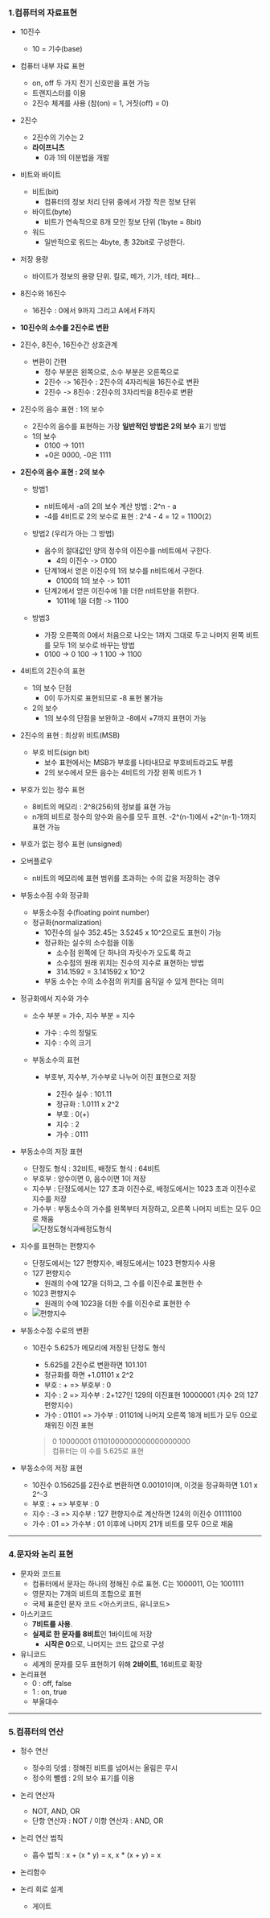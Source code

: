 ### 1.컴퓨터의 자료표현

- 10진수
  - 10 = 기수(base)
- 컴퓨터 내부 자료 표현
  - on, off 두 가지 전기 신호만을 표현 가능
  - 트랜지스터를 이용
  - 2진수 체계를 사용 (참(on) = 1, 거짓(off) = 0)
- 2진수
  - 2진수의 기수는 2
  - **라이프니츠**
    - 0과 1의 이분법을 개발
- 비트와 바이트
  - 비트(bit)
    - 컴퓨터의 정보 처리 단위 중에서 가장 작은 정보 단위
  - 바이트(byte)
    - 비트가 연속적으로 8개 모인 정보 단위 (1byte = 8bit)
  - 워드
    - 일반적으로 워드는 4byte, 총 32bit로 구성한다.
- 저장 용량
  - 바이트가 정보의 용량 단위. 킬로, 메가, 기가, 테라, 페타...
- 8진수와 16진수
  - 16진수 : 0에서 9까지 그리고 A에서 F까지
- **10진수의 소수를 2진수로 변환**
- 2진수, 8진수, 16진수간 상호관계
  - 변환이 간편
    - 정수 부분은 왼쪽으로, 소수 부분은 오른쪽으로
    - 2진수 -> 16진수 : 2진수의 4자리씩을 16진수로 변환
    - 2진수 -> 8진수 : 2진수의 3자리씩을 8진수로 변환
- 2진수의 음수 표현 : 1의 보수
  - 2진수의 음수를 표현하는 가장 **일반적인 방법은 2의 보수** 표기 방법
  - 1의 보수
    - 0100 -> 1011
    - +0은 0000, -0은 1111
- **2진수의 음수 표현 : 2의 보수**

  - 방법1
    - n비트에서 -a의 2의 보수 계산 방법 : 2^n - a
    - -4를 4비트로 2의 보수로 표현 : 2^4 - 4 = 12 = 1100(2)
  - 방법2 (우리가 아는 그 방법)
    - 음수의 절대값인 양의 정수의 이진수를 n비트에서 구한다.
      - 4의 이진수 -> 0100
    - 단계1에서 얻은 이진수의 1의 보수를 n비트에서 구한다.
      - 0100의 1의 보수 -> 1011
    - 단계2에서 얻은 이진수에 1을 더한 n비트만을 취한다.
      - 1011에 1을 더함 -> 1100
  - 방법3

    - 가장 오른쪽의 0에서 처음으로 나오는 1까지 그대로 두고 나머지 왼쪽 비트를 모두 1의 보수로 바꾸는 방법
    - 0100 -> 0 100 -> 1 100 -> 1100

- 4비트의 2진수의 표현
  - 1의 보수 단점
    - 0이 두가지로 표현되므로 -8 표현 불가능
  - 2의 보수
    - 1의 보수의 단점을 보완하고 -8에서 +7까지 표현이 가능
- 2진수의 표현 : 최상위 비트(MSB)
  - 부호 비트(sign bit)
    - 보수 표현에서는 MSB가 부호를 나타내므로 부호비트라고도 부름
    - 2의 보수에서 모든 음수는 4비트의 가장 왼쪽 비트가 1
- 부호가 있는 정수 표현
  - 8비트의 메모리 : 2^8(256)의 정보를 표현 가능
  - n개의 비트로 정수의 양수와 음수를 모두 표현. -2^(n-1)에서 +2^(n-1)-1까지 표현 가능
- 부호가 없는 정수 표현 (unsigned)
- 오버플로우
  - n비트의 메모리에 표현 범위를 초과하는 수의 값을 저장하는 경우
- 부동소수점 수와 정규화

  - 부동소수점 수(floating point number)
  - 정규화(normalization)
    - 10진수의 실수 352.45는 3.5245 x 10^2으로도 표현이 가능
    - 정규화는 실수의 소수점을 이동
      - 소수점 왼쪽에 단 하나의 자릿수가 오도록 하고
      - 소수점의 원래 위치는 진수의 지수로 표현하는 방법
      - 314.1592 = 3.141592 x 10^2
    - 부동 소수는 수의 소수점의 위치를 움직일 수 있게 한다는 의미

- 정규화에서 지수와 가수

  - 소수 부분 = 가수, 지수 부분 = 지수
    - 가수 : 수의 정밀도
    - 지수 : 수의 크기
  - 부동소수의 표현

    - 부호부, 지수부, 가수부로 나누어 이진 표현으로 저장

      - 2진수 실수 : 101.11
      - 정규화 : 1.0111 x 2^2
      - 부호 : 0(+)
      - 지수 : 2
      - 가수 : 0111

- 부동소수의 저장 표현
  - 단정도 형식 : 32비트, 배정도 형식 : 64비트
  - 부호부 : 양수이면 0, 음수이면 1이 저장
  - 지수부 : 단정도에서는 127 초과 이진수로, 배정도에서는 1023 초과 이진수로 지수를 저장
  - 가수부 : 부동소수의 가수를 왼쪽부터 저장하고, 오른쪽 나머지 비트는 모두 0으로 채움<br>![단정도형식과배정도형식](img/03_1.png)
- 지수를 표현하는 편향지수
  - 단정도에서는 127 편향지수, 배정도에서는 1023 편향지수 사용
  - 127 편향지수
    - 원래의 수에 127을 더하고, 그 수를 이진수로 표현한 수
  - 1023 편향지수
    - 원래의 수에 1023을 더한 수를 이진수로 표현한 수
  - ![편향지수](img/03_2.png)
- 부동소수점 수로의 변환

  - 10진수 5.625가 메모리에 저장된 단정도 형식

    - 5.625를 2진수로 변환하면 101.101
    - 정규화를 하면 +1.01101 x 2^2
    - 부호 : + => 부호부 : 0
    - 지수 : 2 => 지수부 : 2+127인 129의 이진표현 10000001 (지수 2의 127 편향지수)
    - 가수 : 01101 => 가수부 : 01101에 나머지 오른쪽 18개 비트가 모두 0으로 채워진 이진 표현

    > 0 10000001 01101000000000000000000 <br>
    > 컴퓨터는 이 수를 5.625로 표현

- 부동소수의 저장 표현
  - 10진수 0.15625를 2진수로 변환하면 0.00101이며, 이것을 정규화하면 1.01 x 2^-3
  - 부호 : + => 부호부 : 0
  - 지수 : -3 => 지수부 : 127 편향지수로 계산하면 124의 이진수 01111100
  - 가수 : 01 => 가수부 : 01 이후에 나머지 21개 비트를 모두 0으로 채움

<hr>

### 4.문자와 논리 표현

- 문자와 코드표
  - 컴퓨터에서 문자는 하나의 정해진 수로 표현. C는 1000011, O는 1001111
  - 영문자는 7개의 비트의 조합으로 표현
  - 국제 표준인 문자 코드 <아스키코드, 유니코드>
- 아스키코드
  - **7비트를 사용**.
  - **실제로 한 문자를 8비트**인 1바이트에 저장
    - **시작은 0**으로, 나머지는 코드 값으로 구성
- 유니코드
  - 세계의 문자를 모두 표현하기 위해 **2바이트**, 16비트로 확장
- 논리표현
  - 0 : off, false
  - 1 : on, true
  - 부울대수

<hr>

### 5.컴퓨터의 연산

- 정수 연산

  - 정수의 덧셈 : 정해진 비트를 넘어서는 올림은 무시
  - 정수의 뺄셈 : 2의 보수 표기를 이용

- 논리 연산자
  - NOT, AND, OR
  - 단항 연산자 : NOT / 이항 연산자 : AND, OR
- 논리 연산 법칙
  - 흡수 법칙 : x + (x \* y) = x, x \* (x + y) = x
- 논리함수
- 논리 회로 설계
  - 게이트
